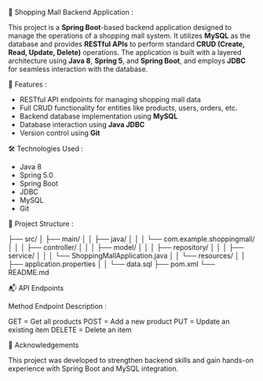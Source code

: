  🛒 Shopping Mall Backend Application :

This project is a **Spring Boot**-based backend application designed to manage the operations of a shopping mall system. It utilizes **MySQL** as the database and provides **RESTful APIs** to perform standard **CRUD (Create, Read, Update, Delete)** operations. The application is built with a layered architecture using **Java 8**, **Spring 5**, and **Spring Boot**, and employs **JDBC** for seamless interaction with the database.

 🚀 Features :

 - RESTful API endpoints for managing shopping mall data
 - Full CRUD functionality for entities like products, users, orders, etc.
 - Backend database implementation using **MySQL**
 - Database interaction using **Java JDBC**
 - Version control using **Git**

 🛠️ Technologies Used :

 - Java 8
 - Spring 5.0
 - Spring Boot
 - JDBC
 - MySQL
 - Git

 📁 Project Structure :
 
 ├── src/
│ ├── main/
│ │ ├── java/
│ │ │ └── com.example.shoppingmall/
│ │ │ ├── controller/
│ │ │ ├── model/
│ │ │ ├── repository/
│ │ │ ├── service/
│ │ │ └── ShoppingMallApplication.java
│ │ └── resources/
│ │ ├── application.properties
│ │ └── data.sql
├── pom.xml
└── README.md

📬 API Endpoints

Method	Endpoint	Description :

GET	= Get all products
POST	=	Add a new product
PUT	=	Update an existing item
DELETE	= Delete an item

🙌 Acknowledgements

This project was developed to strengthen backend skills and gain hands-on experience with Spring Boot and MySQL integration.


